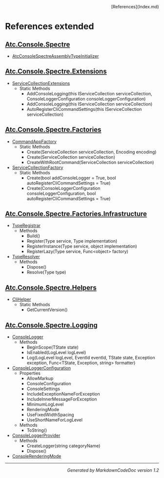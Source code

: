 <div style='text-align: right'>
[References](Index.md)
</div>

# References extended

## [Atc.Console.Spectre](Atc.Console.Spectre.md)

- [AtcConsoleSpectreAssemblyTypeInitializer](Atc.Console.Spectre.md#atcconsolespectreassemblytypeinitializer)

## [Atc.Console.Spectre.Extensions](Atc.Console.Spectre.Extensions.md)

- [ServiceCollectionExtensions](Atc.Console.Spectre.Extensions.md#servicecollectionextensions)
  -  Static Methods
     - AddConsoleLogging(this IServiceCollection serviceCollection, ConsoleLoggerConfiguration consoleLoggerConfiguration)
     - AddConsoleLogging(this IServiceCollection serviceCollection)
     - AutoRegisterCliCommandSettings(this IServiceCollection serviceCollection)

## [Atc.Console.Spectre.Factories](Atc.Console.Spectre.Factories.md)

- [CommandAppFactory](Atc.Console.Spectre.Factories.md#commandappfactory)
  -  Static Methods
     - Create(ServiceCollection serviceCollection, Encoding encoding)
     - Create(ServiceCollection serviceCollection)
     - CreateWithRootCommand(ServiceCollection serviceCollection)
- [ServiceCollectionFactory](Atc.Console.Spectre.Factories.md#servicecollectionfactory)
  -  Static Methods
     - Create(bool addConsoleLogger = True, bool autoRegisterCliCommandSettings = True)
     - Create(ConsoleLoggerConfiguration consoleLoggerConfiguration, bool autoRegisterCliCommandSettings = True)

## [Atc.Console.Spectre.Factories.Infrastructure](Atc.Console.Spectre.Factories.Infrastructure.md)

- [TypeRegistrar](Atc.Console.Spectre.Factories.Infrastructure.md#typeregistrar)
  -  Methods
     - Build()
     - Register(Type service, Type implementation)
     - RegisterInstance(Type service, object implementation)
     - RegisterLazy(Type service, Func&lt;object&gt; factory)
- [TypeResolver](Atc.Console.Spectre.Factories.Infrastructure.md#typeresolver)
  -  Methods
     - Dispose()
     - Resolve(Type type)

## [Atc.Console.Spectre.Helpers](Atc.Console.Spectre.Helpers.md)

- [CliHelper](Atc.Console.Spectre.Helpers.md#clihelper)
  -  Static Methods
     - GetCurrentVersion()

## [Atc.Console.Spectre.Logging](Atc.Console.Spectre.Logging.md)

- [ConsoleLogger](Atc.Console.Spectre.Logging.md#consolelogger)
  -  Methods
     - BeginScope(TState state)
     - IsEnabled(LogLevel logLevel)
     - Log(LogLevel logLevel, EventId eventId, TState state, Exception exception, Func&lt;TState, Exception, string&gt; formatter)
- [ConsoleLoggerConfiguration](Atc.Console.Spectre.Logging.md#consoleloggerconfiguration)
  -  Properties
     - AllowMarkup
     - ConsoleConfiguration
     - ConsoleSettings
     - IncludeExceptionNameForException
     - IncludeInnerMessageForException
     - MinimumLogLevel
     - RenderingMode
     - UseFixedWidthSpacing
     - UseShortNameForLogLevel
  -  Methods
     - ToString()
- [ConsoleLoggerProvider](Atc.Console.Spectre.Logging.md#consoleloggerprovider)
  -  Methods
     - CreateLogger(string categoryName)
     - Dispose()
- [ConsoleRenderingMode](Atc.Console.Spectre.Logging.md#consolerenderingmode)

<hr /><div style='text-align: right'><i>Generated by MarkdownCodeDoc version 1.2</i></div>
